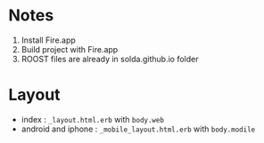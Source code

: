 # Notes

1. Install Fire.app
3. Build project with Fire.app
4. ROOST files are already in solda.github.io folder

# Layout

- index : `_layout.html.erb` with `body.web`
- android and iphone : `_mobile_layout.html.erb` with `body.modile`